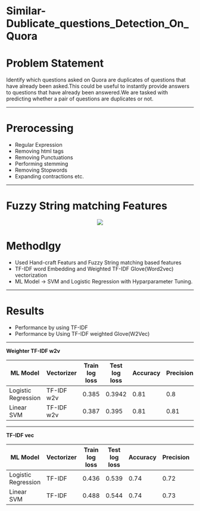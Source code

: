 # Similar-Dublicate_questions_Detection_On_Quora


# **Problem Statement**
Identify which questions asked on Quora are duplicates of questions that have already been asked.This could be useful to instantly provide answers to questions that have already been answered.We are tasked with predicting whether a pair of questions are duplicates or not.

---

# **Prerocessing** 

* Regular Expression 
* Removing html tags
* Removing Punctuations
* Performing stemming
* Removing Stopwords
* Expanding contractions etc.
---

# **Fuzzy String matching Features**
<p align = 'center'>
  <img src = '.utils/fuzzy_feature_eda.png' align = 'center'>
</p>

# **Methodlgy**

* Used Hand-craft Featurs and Fuzzy String matching based features 
* TF-IDF word Embedding and Weighted TF-IDF Glove(Word2vec) vectorization
* ML Model -> SVM and Logistic Regression with Hyparparameter Tuning.

---

# **Results**
* Performance by using TF-IDF
* Performance by Using TF-IDF weighted Glove(W2Vec)

---
**Weighter TF-IDF w2v**


|       ML Model      | Vectorizer | Train log loss | Test log loss | Accuracy | Precision | recall | f1-score |
|---------------------|------------|----------------|---------------|----------|-----------|--------|----------|
| Logistic Regression | TF-IDF w2v |     0.385      |     0.3942    |   0.81   |    0.8    |  0.78  |   0.79   |
|      Linear SVM     | TF-IDF w2v |     0.387      |     0.395     |   0.81   |    0.81   |  0.78  |   0.79   |

---

 **TF-IDF vec**
 

|       ML Model      | Vectorizer | Train log loss | Test log loss | Accuracy | Precision | recall | f1-score |
|---------------------|------------|----------------|---------------|----------|-----------|--------|----------|
| Logistic Regression |  TF-IDF    |     0.436      |     0.539     |   0.74   |    0.72   |  0.69  |   0.7    |
|      Linear SVM     |  TF-IDF    |     0.488      |     0.544     |   0.74   |    0.73   |  0.69  |   0.69   |

